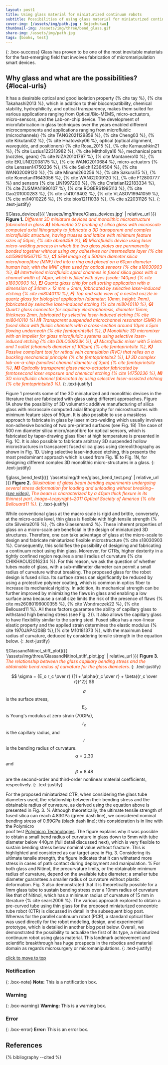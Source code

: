 ```yaml
---
layout: post1
title: Using glass material for miniaturized continuum robots
subtitle: Possibilities of using glass material for miniaturized continuum robots
cover-img: [/assets/img/path.jpg : Sojochukwu]
thumbnail-img: /assets/img/three/bend_glass.gif
share-img: /assets/img/path.jpg
tags: [books, test]
---
```


{: .box-success}
Glass has proven to be one of the most inevitable materials for the fast-emerging field that involves fabrication of micromanipulation smart devices. 

## Why glass and what are the possibilities? {#local-urls}
It has a desirable optical and good isolation property {% cite tay %},  {% cite Takahashi2013 %}, which in addition to their biocompatibility, chemical stability, hydrophilicity, and optical transparency, 
makes them suited for various applications ranging from Optical/Bio-MEMS, micro-actuators, micro-sensors, and the Lab-on-chip device. 
The development of microfabrication in glass techniques over the years enabled different microcomponents and applications ranging from microfluidic (microchannels)  {% cite TANG2021129859 %},  {% cite Cheng03 %},  {% cite Kikutani02 %},  {% cite Hnatovsky06 %}, 
optical (optical alignment, waveguide, and positioners)  {% cite Rosa_2015 %},  {% cite Karnaushkin21 %},  {% cite Luzius122313982 %},  {% cite Mittholiya16 %}, mechanical parts (nozzles, gears)  {% cite NIZA20101797 %},  {% cite Montanero10 %},  {% cite EKLUND2008175 %},  {% cite WANG2010684 %}, 
micro-actuators  {% cite Lenssen14750236 %}, {% cite Seiichi12364504 %}, {% cite WANG2009120 %}, {% cite Minami260256 %},  {% cite Sakurai15 %}, {% cite Kometani11643056 %}, {% cite WANG2009120 %}, {% cite F12800777 %} and sensors  {% cite LIN1997200 %}, {% cite Christian122183334 %}, {% cite ZUSMAN1990107 %}, {% cite ROGERS1995113 %}, {% cite Gao201000283 %}, {% cite s141019402 %}, {% cite VLASOV19941059 %}, {% cite mi14010226 %}, {% cite bios12111038 %}, {% cite s22031126 %}.
{: .text-justify}

![Glass_devices]({{ '/assets/img/three/Glass_devices.jpg' | relative_url }})
**Figure 1.** *<span style='color: orangered;'>Different 3D miniature devices and monolithic microstructure fabricated in glass **A)** Volumetric 3D printing of silica glass with microscale computed axial lithography to 
            fabricate a 3D transparent and complex microfluidic structure, having trusses and lattice with minimum feature sizes of 50µm, {% cite abm6459 %}, **B)** Microfluidic device using laser 
            micro-welding process in which the two glass plates are permanently bonded together without using any adhesives nor intermediate layer {% cite s41598019567115 %}, **C)** SEM image of a 500nm diameter silica micro/nanofibre (MNF) 
            tied into a ring and placed on a 60µm diameter human hair, with the MNF often used for optical sensors {% cite s18030903 %}, **D)** Intertwined microfluidic spiral channels in fused silica glass with a channel 
            width of 74µm, which is filled with dyes (scale: 140µm) {% cite s18030903 %}, **E)** Quartz glass chip for cell sorting application with a dimension of 34mm × 12 mm × 2mm, fabricated by selective laser-induced etching {% cite mi8040110 %}, **F)** Top and side view of a nested nozzle in quartz glass for biological application (diameter: 10mm, height: 7mm), fabricated by selective laser-induced etching {% cite mi8040110 %}, **G)** Quartz glass connector for capillary electrophoresis, diameter 15mm, thickness 2mm, fabricated by selective laser-induced etching {% cite mi8040110 %} **H)** Transparent suspended microchannel resonator (SMR) in fused silica with fluidic channels with a cross-section around 10µm x 5µm flowing underneath {% cite femtoprintsite1 %}, **I)** Monolithic 3D micromixer with an impeller for glass microfluidic systems using selective laser-induced etching {% cite D0LC00823K %}, **J)** Microfluidic mixer with 5 inlets and 1 outlet (channels diameter of 100µm) {% cite femtoprintsite %}, **K)** Passive compliant tool for retinal vein cannulation (RVC) that relies on a buckling mechanical principle {% cite femtoprintsite2 %}, **L)** 3D complex lab-on-a-chip (smallest channel diameter of 3µm) {% cite femtoprintsite %}, **M)** Optically transparent glass micro-actuator fabricated by femtosecond laser exposure and chemical etching {% cite 14750236 %}, **N)** 3D microfluidic channel fabricated by using selective laser-assisted etching {% cite femtoprintsite3 %}.</span>*
{: .text-justify}

Figure 1 presents some of the 3D miniaturized and monolithic devices in the literature that are fabricated with glass using different approaches. Figure 1A show the 
possibility of 3D volumetric additive manufacturing of silica glass with microscale computed axial lithography for microstructures with minimum feature sizes of 50µm. 
It is also possible to use a maskless approach to fabricate in glass by laser micro-welding which usually involves non-adhesive bonding of two pre-printed surfaces (see Fig. 1B) The case of 500 nm diameter 
silica micro/nanofibre for optical sensors, which is fabricated by taper-drawing glass fiber at high temperature is presented in Fig. 1C. It is also possible to fabricate arbitrary 3D suspended hollow microstructures in 
transparent fused silica glass using stereolithography as shown in Fig. 1D. Using selective laser-induced etching, this presents the most predominant approach which is used from Fig. 1E to Fig. 1N, 
for designing different complex 3D monolithic micro-structures in a glass.
{: .text-justify}

![glass_bend_test]({{ '/assets/img/three/glass_bend_test.png' | relative_url }})
**Figure 2.** *<span style='color: orangered;'>{Illustration of glass beam bending experiments undergoing several stress deformation for loading and unloading without breaking~
            [(see video).](https://figshare.com/articles/media/Media_1_On_the_bending_strength_of_fused_silica_flexures_fabricated_by_ultrafast_lasers_Invited_/4921124) The beam is characterized by a 40µm thick flexure in its thinnest part, Image~\copyright~2011 Optical Society of America {% cite Bellouard11 %}.</span>*
{: .text-justify}


While conventional glass at the macro scale is rigid and brittle, conversely, at the micro-scale level, thin glass is flexible with high tensile strength {% cite Silveira2016 %}, {% cite Glaesemann2 %}. 
These inherent properties of glass on a micro-scale are beneficial in the design of miniaturized 3D structures. Therefore, one can take advantage of glass at the micro-scale to design and fabricate miniaturized flexible microstructure {% cite s18030903 %}. 
Consequently, this solidifies the possibility of designing and fabricating a continuum robot using thin glass.  Moreover, for CTRs, higher dexterity in a tightly confined region requires a small radius of curvature {% cite CHIKHAOUI2016234 %}. 
For this reason, we ask the question of whether tubes made of glass, with a sub-millimeter diameter can permit a small radius of curvature without breaking. 
The proposed glass for the robot design is fused silica. Its surface stress can significantly be reduced by using a protective polymer coating, which is common in optics fiber to increase its mechanical rigidity.
In addition, its mechanical strength can be further improved by minimizing the flaws in glass and enabling a low surface area because a small size limits the risk of the presence of flaws {% cite ms26080196000355 %}, {% cite Wondraczek22 %}, {% cite Bellouard11 %}. 
All these factors guarantee the ability of capillary glass to withstand high bending stress (see Fig. 2}). 
It also allows the capillary glass to have flexibility similar to the spring steel. Fused silica has a non-linear elastic property and the applied strain determines the elastic modulus {% cite 1970JAP4208B %},{% cite M10181373 %}, 
with the maximum bend radius of curvature, deduced by considering tensile strength in the equation below.
{: .text-justify}

![GlassandNitinol_stiff_plot]({{ '/assets/img/three/GlassandNitinol_stiff_plot.jpg' | relative_url }})
**Figure 3.** *<span style='color: orangered;'>The relationship between the glass capillary bending stress and the obtainable bend radius of curvature for the glass diameters.</span>*
{: .text-justify}

$$ \sigma = {E_o r_c \over r} {[1 + \alpha{r_c \over r} + \beta({r_c \over r})^2}]  $$

$$\sigma$$ is the surface stress, $$ E_o $$ is Young's modulus at zero strain (70GPa), $$r_c$$ is the capillary radius, and $$r$$ is the bending radius of curvature. 
$$\alpha=2.30$$ and $$\beta=8.48$$ are the second-order and third-order nonlinear material coefficients, respectively. 
{: .text-justify}

For the proposed miniaturized CTR, when considering the glass tube diameters used, the relationship between their bending stress and the obtainable radius of curvature, as derived using the equation above is presented in Fig. 3. 
% Although theoretically, the ultimate tensile strength of fused silica can reach 4.83GPa (green dash line), we considered nominal bending stress of 0.69GPa (black dash line); this consideration is in line with the Polymicro  
poof test [Polymicro Technologies]([https://www.molex.com/mx_upload/superfamily/polymicro/theBOOK.pdf](https://issuu.com/molex/docs/polymicro-technolgies)).
The figure explains why it was possible to obtain a small bend radius of curvature in glass down to 5mm with tube diameter below 440µm (full detail discussed next), 
which is very flexible to sustain bending stress below nominal value without fracture. This is highlighted and considered as our target area in Fig. 3. 
Considering its ultimate tensile strength, the figure indicates that it can withstand more stress in cases of path contact during deployment and manipulation. 
% For both glass and Nitinol, the precurvature limits, or the obtainable minimum radius of curvature, depend on the available tube diameter; a smaller tube diameter guarantees a smaller radius of curvature without plastic deformation.
Fig. 3 also demonstrated that it is theoretically possible for a 1mm glass tube to sustain bending stress over a 10mm radius of curvature like that of Nitinol, which has a minimum radius of 
curvature of 15 mm in literature {% cite sears2006 %}. The various approach explored to obtain a pre-curved tube using thin glass for the proposed miniaturized concentric tube robot (CTR) is 
discussed in detail in the subsequent blog post. Whereas for the parallel continuum robot (PCR), a standard optical fiber was used directly for the robot modeling, design, and experimental prototype, which is detailed in another blog post below. 
Overall, we demonstrated the possibility to actualize the first of its type, a miniaturized continuum robot using glass material. This landmark achievement and scientific breakthrough has huge prospects in the robotics and material domain as 
regards microsurgery or micromanipulations. 
{: .text-justify}

[click to move to top](#local-urls)

### Notification

{: .box-note}
**Note:** This is a notification box.

### Warning

{: .box-warning}
**Warning:** This is a warning box.

### Error

{: .box-error}
**Error:** This is an error box.

References
----------

{% bibliography --cited %}

<h1>
      <span id="txt-rotate" data-period="500" data-rotate='["Nwafor is a guru", "I am fucking tired of this program."]'>
